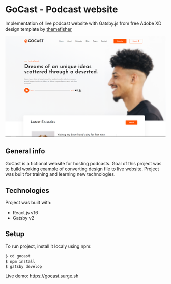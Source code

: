 # GoCast - Podcast website 
Implementation of live podcast website with Gatsby.js from free Adobe XD design template by [themefisher](https://dribbble.com/themefisher)

![Screenshot](screenshot.png)

## General info
GoCast is a fictional website for hosting podcasts. Goal of this project was to build working example of converting design file to live website. Project was built for training and learning new technologies.

## Technologies
Project was built with:
* React.js v16
* Gatsby v2

## Setup
To run project, install it localy using npm: 
```
$ cd gocast
$ npm install
$ gatsby develop
```
Live demo: https://gocast.surge.sh
